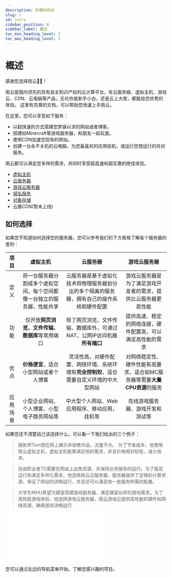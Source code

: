 ```yaml
---
description: 热情的欢迎
slug: /
id: intro
sidebar_position: 0
sidebar_label: 概述
toc_min_heading_level: 2
toc_max_heading_level: 2
---
```


# 概述

感谢您选择雨云👏🏻！

雨云是国内领先的具有自主知识产权的云计算平台，有云服务器、虚拟主机、游戏云、CDN、云电脑等产品，无论你是新手小白，还是云上大佬，都能给您优秀的体验。
这里有完善的文档，可以帮助您快速上手雨云。

在这里，您可以享受如下服务：

* 以超快速的方式搭建您梦寐以求的网站或者博客。
* 搭建如Minecraft等游戏服务器，和朋友一起玩耍。
* 使用CDN加速您现有的网站。
* 创建一台永不关机的云电脑，为您最喜欢的应用挂机，或运行您想运行的任何服务。

雨云都可以满足您多样的需求，并同时享受超高速和超实惠的绝佳体验。

* [虚拟主机](/docs/rvh)
* [云服务器](/docs/rcs)
* [游戏云服务器](/docs/rgs)
* [域名服务](/docs/domain/introduce)
* [对象存储](/docs/ros/introduce)
* 云盾CDN(暂未上线)

## 如何选择

如果您不知道如何选择您的服务器，您可以参考我们的下方表格了解各个服务器的差别：


|  项目  |                虚拟主机                 |                      云服务器                      |                  游戏云服务器                   |
|:----:|:-----------------------------------:|:----------------------------------------------:|:-----------------------------------------:|
|  定义  | 将一台服务器分割成多个虚拟空间，每个空间都像一台独立的服务器，性能共享 | 云服务器是基于虚拟化技术将物理服务器划分出的多个隔离的服务器，拥有自己的操作系统和硬件配置  |      游戏云服务器是为了满足游戏开发者的需求，提供比云服务器更高性能      |
|  功能  |      仅开放**网页浏览、文件传输、数据库**等常用端口      |    除了网页浏览、文件传输、数据库外，可通过NAT，公网IP访问机器**所有端口**    |       提供高速、稳定的网络连接，硬件配置高，可以满足高性能的需求       |
|  优点  |        **价格便宜**，适合小型网站或者个人博客        | 灵活性高，对硬件配置、网络环境、系统环境有**完全控制权**，适合需要自定义环境的中大型网站 | 对网络稳定性、硬件性能有高要求，适合如MC服务器等需要**大量CPU资源**的服务 |
| 应用场景 |        小型企业网站、个人博客、小型电子商务网站等        |            中大型个人网站、Web应用程序、移动应用，挂机等            |             在线游戏服务器、游戏开发和测试等              |

如果您还不清楚自己该选择什么，可以看一下我们给出的三个例子：

> 摄影师Tom想在网上展示并销售作品，流量不大。 为了节省成本，他使用雨云虚拟主机，虚拟主机能够满足他的需求，并且价格相对较低，减少成本。

> 自由职业者TD需要在网站上出售资源，并保持业务服务的运行。为了稳定运行和满足多样化需求，他选择雨云云服务器，服务器提供了足够的计算资源，保证了网站的流畅运行，并且还可以满足他一些服务所需的配置。

> 大学生MHU希望为寝室搭建游戏服务器，满足寝室伙伴的游戏需求。为了高性能游戏体验，他选择游戏云服务器，雨云游戏云提供高性能的硬件和网络资源，确保游戏流畅运行


<iframe class="iframe_video" src="//player.bilibili.com/player.html?aid=449635652&cid=1300615117&page=1&autoplay=false&muted=true&highQuality=true" scrolling="no" border="0" frameborder="no" framespacing="0" allowfullscreen="true"> </iframe>


您可以通过左边的导航菜单开始，了解您感兴趣的项目。